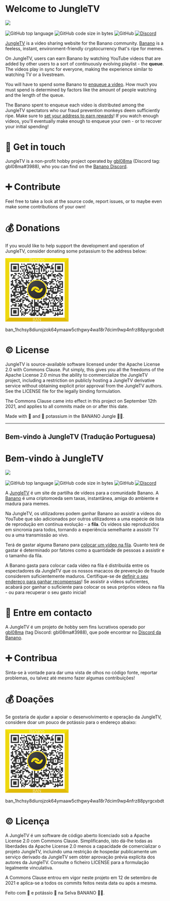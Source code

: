 # Welcome to JungleTV

![](https://jungletv.live/assets/brand/logo.svg)

![GitHub top language](https://img.shields.io/github/languages/top/tnyim/jungletv?style=plastic)
![GitHub code size in bytes](https://img.shields.io/github/languages/code-size/tnyim/jungletv?style=plastic)
![GitHub](https://img.shields.io/github/license/tnyim/jungletv?style=plastic)
[![Discord](https://img.shields.io/badge/discord-join%20chat-orange.svg)](https://chat.banano.cc/)

[JungleTV](https://jungletv.live/) is a video sharing website for the Banano community. [Banano](https://banano.cc/) is a feeless, instant, environment-friendly cryptocurrency that's ripe for memes.

On JungleTV, users can earn Banano by watching YouTube videos that are added by other users to a sort of continuously evolving playlist - the **queue**. The videos play in sync for everyone, making the experience similar to watching TV or a livestream.

You will have to spend some Banano to [enqueue a video](https://jungletv.live/enqueue). How much you must spend is determined by factors like the amount of people watching and the length of the queue.

The Banano spent to enqueue each video is distributed among the JungleTV spectators who our fraud prevention monkeys deem sufficiently ripe. Make sure to [set your address to earn rewards](https://jungletv.live/rewards/address)! If you watch enough videos, you'll eventually make enough to enqueue your own - or to recover your initial spending!

# :speech_balloon: Get in touch
JungleTV is a non-profit hobby project operated by [gbl08ma](https://twitter.com/gbl08ma/) (Discord tag: gbl08ma#3988), who you can find on the [Banano Discord](https://chat.banano.cc/).

# :heavy_plus_sign: Contribute
Feel free to take a look at the source code, report issues, or to maybe even make some contributions of your own!

# :moneybag: Donations
If you would like to help support the development and operation of JungleTV, consider donating some potassium to the address below:

<img src="https://github.com/tnyim/jungletv/raw/master/docs/assets/donation_qr.png" width="200">

ban_1hchsy8diurojzok64ymaaw5cthgwy4wa18r7dcim9wp4nfrz88pyrgcxbdt


# :copyright: License

JungleTV is source-available software licensed under the Apache License 2.0 with Commons Clause.
Put simply, this gives you all the freedoms of the Apache License 2.0 minus the ability to commercialize the JungleTV
project, including a restriction on publicly hosting a JungleTV derivative service without obtaining explicit prior
approval from the JungleTV authors. See the LICENSE file for the legally binding formulation.

The Commons Clause came into effect in this project on September 12th 2021, and applies to all commits made on or after
this date.

Made with :yellow_heart: and :banana: potassium in the BANANO Jungle :monkey::monkey:.

---
## Bem-vindo à JungleTV (Tradução Portuguesa)

# Bem-vindo à JungleTV

![](https://jungletv.live/assets/brand/logo.svg)

![GitHub top language](https://img.shields.io/github/languages/top/tnyim/jungletv?style=plastic)
![GitHub code size in bytes](https://img.shields.io/github/languages/code-size/tnyim/jungletv?style=plastic)
![GitHub](https://img.shields.io/github/license/tnyim/jungletv?style=plastic)
[![Discord](https://img.shields.io/badge/discord-join%20chat-orange.svg)](https://chat.banano.cc/)

A [JungleTV](https://jungletv.live/) é um site de partilha de vídeos para a comunidade Banano. A [Banano](https://banano.cc/) é uma criptomoeda sem taxas, instantânea, amiga do ambiente e madura para memes.

Na JungleTV, os utilizadores podem ganhar Banano ao assistir a vídeos do YouTube que são adicionados por outros utilizadores a uma espécie de lista de reprodução em contínua evolução - a **fila**. Os vídeos são reproduzidos em sincronia para todos, tornando a experiência semelhante a assistir TV ou a uma transmissão ao vivo.

Terá de gastar alguma Banano para [colocar um vídeo na fila](https://jungletv.live/enqueue). Quanto terá de gastar é determinado por fatores como a quantidade de pessoas a assistir e o tamanho da fila.

A Banano gasta para colocar cada vídeo na fila é distribuída entre os espectadores da JungleTV que os nossos macacos de prevenção de fraude considerem suficientemente maduros. Certifique-se de [definir o seu endereço para ganhar recompensas](https://jungletv.live/rewards/address)! Se assistir a vídeos suficientes, acabará por ganhar o suficiente para colocar os seus próprios vídeos na fila - ou para recuperar o seu gasto inicial!

# :speech_balloon: Entre em contacto
A JungleTV é um projeto de hobby sem fins lucrativos operado por [gbl08ma](https://twitter.com/gbl08ma/) (tag Discord: gbl08ma#3988), que pode encontrar no [Discord da Banano](https://chat.banano.cc/).

# :heavy_plus_sign: Contribua
Sinta-se à vontade para dar uma vista de olhos no código fonte, reportar problemas, ou talvez até mesmo fazer algumas contribuições!

# :moneybag: Doações
Se gostaria de ajudar a apoiar o desenvolvimento e operação da JungleTV, considere doar um pouco de potássio para o endereço abaixo:

<img src="https://github.com/tnyim/jungletv/raw/master/docs/assets/donation_qr.png" width="200">

ban_1hchsy8diurojzok64ymaaw5cthgwy4wa18r7dcim9wp4nfrz88pyrgcxbdt

# :copyright: Licença

A JungleTV é um software de código aberto licenciado sob a Apache License 2.0 com Commons Clause.
Simplificando, isto dá-lhe todas as liberdades da Apache License 2.0 menos a capacidade de comercializar o projeto JungleTV, incluindo uma restrição de hospedar publicamente um serviço derivado da JungleTV sem obter aprovação prévia explícita dos autores da JungleTV. Consulte o ficheiro LICENSE para a formulação legalmente vinculativa.

A Commons Clause entrou em vigor neste projeto em 12 de setembro de 2021 e aplica-se a todos os commits feitos nesta data ou após a mesma.

Feito com :yellow_heart: e potássio :banana: na Selva BANANO :monkey::monkey:.
